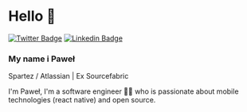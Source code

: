 # Hello 👋
[![Twitter Badge](https://img.shields.io/badge/-@ahilles107-1ca0f1?style=flat-square&labelColor=1ca0f1&logo=twitter&logoColor=white&link=https://twitter.com/ahilles107)](https://twitter.com/ahilles107) 
[![Linkedin Badge](https://img.shields.io/badge/-pawelmikolajczuk-blue?style=flat-square&logo=Linkedin&logoColor=white&link=https://www.linkedin.com/in/pawelmikolajczuk/)](https://www.linkedin.com/in/pawelmikolajczuk/) 

### My name i Paweł 
Spartez / Atlassian | Ex Sourcefabric 

I'm Paweł, I'm a software engineer 👨‍💻 who is passionate about mobile technologies (react native) and open source.
